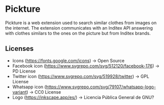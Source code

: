 # Pickture
Pickture is a web extension used to search similar clothes from images on the internet. The extension communicates with an Inditex API answering with clothes similars to the ones on the picture but from Inditex brands.

## Licenses
- Icons (https://fonts.google.com/icons) -> Open Source
- Facebook icon (https://www.svgrepo.com/svg/512120/facebook-176) -> PD License
- Twitter icon (https://www.svgrepo.com/svg/519928/twitter) -> GPL License
- Whatsapp icon (https://www.svgrepo.com/svg/79107/whatsapp-logo-variant) -> CC0 License
- Logo (https://inkscape.app/es/) -> Licencia Pública General de GNU?